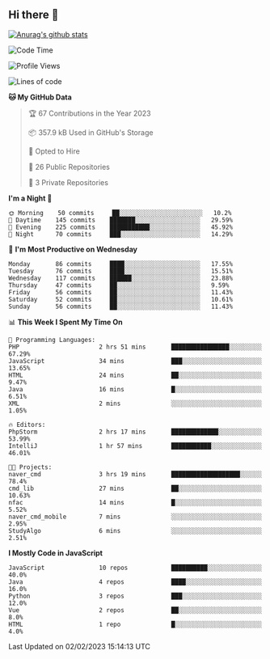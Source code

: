## Hi there 👋

[![Anurag's github stats](https://github-readme-stats.vercel.app/api?username=Songwonseok)](https://github.com/anuraghazra/github-readme-stats)



<!--START_SECTION:waka-->
![Code Time](http://img.shields.io/badge/Code%20Time-2%2C038%20hrs%2036%20mins-blue)

![Profile Views](http://img.shields.io/badge/Profile%20Views-1-blue)

![Lines of code](https://img.shields.io/badge/From%20Hello%20World%20I%27ve%20Written-3%20Million%20lines%20of%20code-blue)

**🐱 My GitHub Data** 

> 🏆 67 Contributions in the Year 2023
 > 
> 📦 357.9 kB Used in GitHub's Storage 
 > 
> 💼 Opted to Hire
 > 
> 📜 26 Public Repositories 
 > 
> 🔑 3 Private Repositories  
 > 
**I'm a Night 🦉** 

```text
🌞 Morning    50 commits     ██░░░░░░░░░░░░░░░░░░░░░░░   10.2% 
🌆 Daytime    145 commits    ███████░░░░░░░░░░░░░░░░░░   29.59% 
🌃 Evening    225 commits    ███████████░░░░░░░░░░░░░░   45.92% 
🌙 Night      70 commits     ███░░░░░░░░░░░░░░░░░░░░░░   14.29%

```
📅 **I'm Most Productive on Wednesday** 

```text
Monday       86 commits     ████░░░░░░░░░░░░░░░░░░░░░   17.55% 
Tuesday      76 commits     ████░░░░░░░░░░░░░░░░░░░░░   15.51% 
Wednesday    117 commits    ██████░░░░░░░░░░░░░░░░░░░   23.88% 
Thursday     47 commits     ██░░░░░░░░░░░░░░░░░░░░░░░   9.59% 
Friday       56 commits     ██░░░░░░░░░░░░░░░░░░░░░░░   11.43% 
Saturday     52 commits     ██░░░░░░░░░░░░░░░░░░░░░░░   10.61% 
Sunday       56 commits     ██░░░░░░░░░░░░░░░░░░░░░░░   11.43%

```


📊 **This Week I Spent My Time On** 

```text
💬 Programming Languages: 
PHP                      2 hrs 51 mins       ████████████████░░░░░░░░░   67.29% 
JavaScript               34 mins             ███░░░░░░░░░░░░░░░░░░░░░░   13.65% 
HTML                     24 mins             ██░░░░░░░░░░░░░░░░░░░░░░░   9.47% 
Java                     16 mins             █░░░░░░░░░░░░░░░░░░░░░░░░   6.51% 
XML                      2 mins              ░░░░░░░░░░░░░░░░░░░░░░░░░   1.05%

🔥 Editors: 
PhpStorm                 2 hrs 17 mins       █████████████░░░░░░░░░░░░   53.99% 
IntelliJ                 1 hr 57 mins        ███████████░░░░░░░░░░░░░░   46.01%

🐱‍💻 Projects: 
naver_cmd                3 hrs 19 mins       ███████████████████░░░░░░   78.4% 
cmd_lib                  27 mins             ██░░░░░░░░░░░░░░░░░░░░░░░   10.63% 
nfac                     14 mins             █░░░░░░░░░░░░░░░░░░░░░░░░   5.52% 
naver_cmd_mobile         7 mins              ░░░░░░░░░░░░░░░░░░░░░░░░░   2.95% 
StudyAlgo                6 mins              ░░░░░░░░░░░░░░░░░░░░░░░░░   2.51%

```

**I Mostly Code in JavaScript** 

```text
JavaScript               10 repos            ██████████░░░░░░░░░░░░░░░   40.0% 
Java                     4 repos             ████░░░░░░░░░░░░░░░░░░░░░   16.0% 
Python                   3 repos             ███░░░░░░░░░░░░░░░░░░░░░░   12.0% 
Vue                      2 repos             ██░░░░░░░░░░░░░░░░░░░░░░░   8.0% 
HTML                     1 repo              █░░░░░░░░░░░░░░░░░░░░░░░░   4.0%

```



 Last Updated on 02/02/2023 15:14:13 UTC
<!--END_SECTION:waka-->
